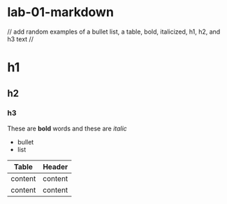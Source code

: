 # lab-01-markdown
//  add random examples of a bullet list, a table, bold, italicized, h1, h2, and h3 text //

# h1
## h2
### h3

These are **bold** words and these are *italic*

- bullet
- list

| Table | Header |
| ----- | ------ |
| content | content |
| content | content |